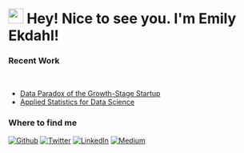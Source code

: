 <h1><img src="https://emojis.slackmojis.com/emojis/images/1531849430/4246/blob-sunglasses.gif?1531849430" width="30"/> Hey! Nice to see you. I'm Emily Ekdahl!</h1>

<h3>Recent Work</h3>
<br> 
<ul>
    <li>
        <a href="https://www.youtube.com/watch?v=PnCDlj8_zsA">
        Data Paradox of the Growth-Stage Startup</b></a><br/>
    </li>
    <li>
        <a href="https://corise.com/course/applied-statistics-for-data-science">
        Applied Statistics for Data Science</b></a><br/>
    </li>
</ul>

<h3>Where to find me</h3>
<p>
    <a href="https://github.com/emekdahl" target="_blank"><img alt="Github" src="https://img.shields.io/badge/GitHub-%2312100E.svg?&style=for-the-badge&logo=Github&logoColor=white" /></a> 
    <a href="https://twitter.com/emekdahl" target="_blank"><img alt="Twitter" src="https://img.shields.io/badge/twitter-%231DA1F2.svg?&style=for-the-badge&logo=twitter&logoColor=white" /></a> 
    <a href="https://www.linkedin.com/in/emilyekdahl/" target="_blank"><img alt="LinkedIn" src="https://img.shields.io/badge/linkedin-%230077B5.svg?&style=for-the-badge&logo=linkedin&logoColor=white" /></a> 
    <a href="https://emekdahl.medium.com/" target="_blank"><img alt="Medium" src="https://img.shields.io/badge/medium-%2312100E.svg?&style=for-the-badge&logo=medium&logoColor=white" /></a>
</p>


